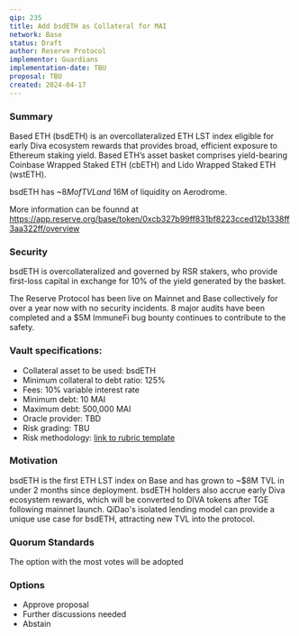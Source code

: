 ```yaml
---
qip: 235
title: Add bsdETH as Collateral for MAI
network: Base
status: Draft
author: Reserve Protocol
implementor: Guardians
implementation-date: TBU
proposal: TBU
created: 2024-04-17
---
```


### Summary

Based ETH (bsdETH) is an overcollateralized ETH LST index eligible for early Diva ecosystem rewards that provides broad, efficient exposure to Ethereum staking yield. Based ETH’s asset basket comprises yield-bearing Coinbase Wrapped Staked ETH (cbETH) and Lido Wrapped Staked ETH (wstETH). 

bsdETH has ~$8M of TVL and ~$16M of liquidity on Aerodrome. 

More information can be founnd at https://app.reserve.org/base/token/0xcb327b99ff831bf8223cced12b1338ff3aa322ff/overview

### Security

bsdETH is overcollateralized and governed by RSR stakers, who provide first-loss capital in exchange for 10% of the yield generated by the basket. 

The Reserve Protocol has been live on Mainnet and Base collectively for over a year now with no security incidents. 8 major audits have been completed and a $5M ImmuneFi bug bounty continues to contribute to the safety.

### Vault specifications:

* Collateral asset to be used: bsdETH
* Minimum collateral to debt ratio: 125%
* Fees: 10% variable interest rate
* Minimum debt: 10 MAI
* Maximum debt: 500,000 MAI
* Oracle provider: TBD
* Risk grading: TBU
* Risk methodology: [link to rubric template](https://docs.google.com/spreadsheets/d/1uvRFiN5FNr4OUKdsueFbnrQhx1lMdf1FfXRw1tnIXJE/edit?usp=sharing)

### Motivation

bsdETH is the first ETH LST index on Base and has grown to ~$8M TVL in under 2 months since deployment. bsdETH holders also accrue early Diva ecosystem rewards, which will be converted to DIVA tokens after TGE following mainnet launch. QiDao's isolated lending model can provide a unique use case for bsdETH, attracting new TVL into the protocol.

### Quorum Standards

The option with the most votes will be adopted

### Options

* Approve proposal
* Further discussions needed
* Abstain

